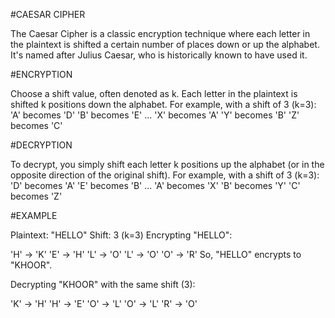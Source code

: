 #CAESAR CIPHER


The Caesar Cipher is a classic encryption technique where each letter in the plaintext is shifted a certain number of places down or up the alphabet. It's named after Julius Caesar, who is historically known to have used it.

#ENCRYPTION


Choose a shift value, often denoted as k. Each letter in the plaintext is shifted k positions down the alphabet. For example, with a shift of 3 (k=3): 'A' becomes 'D' 'B' becomes 'E' ... 'X' becomes 'A' 'Y' becomes 'B' 'Z' becomes 'C'

#DECRYPTION


To decrypt, you simply shift each letter k positions up the alphabet (or in the opposite direction of the original shift). For example, with a shift of 3 (k=3): 'D' becomes 'A' 'E' becomes 'B' ... 'A' becomes 'X' 'B' becomes 'Y' 'C' becomes 'Z'

#EXAMPLE


Plaintext: "HELLO" Shift: 3 (k=3) Encrypting "HELLO":

'H' -> 'K' 'E' -> 'H' 'L' -> 'O' 'L' -> 'O' 'O' -> 'R' So, "HELLO" encrypts to "KHOOR".

Decrypting "KHOOR" with the same shift (3):

'K' -> 'H' 'H' -> 'E' 'O' -> 'L' 'O' -> 'L' 'R' -> 'O'
